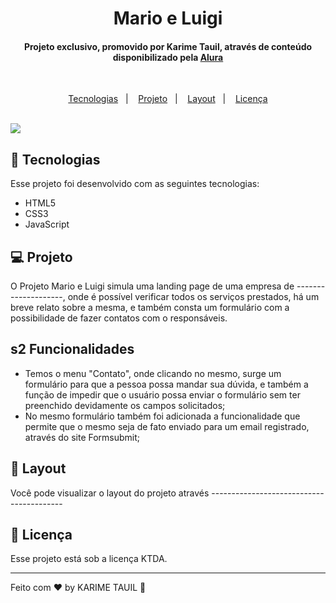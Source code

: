 <h1 align="center">Mario e Luigi</h1>

<h4 align="center">Projeto exclusivo, promovido por Karime Tauil, através de conteúdo disponibilizado pela <a href="https://--------------------" target="_blank">Alura</a> </h4>

<br>

<p align="center">
  <a href="#-tecnologias">Tecnologias</a>&nbsp;&nbsp;&nbsp;|&nbsp;&nbsp;&nbsp;
  <a href="#-projeto">Projeto</a>&nbsp;&nbsp;&nbsp;|&nbsp;&nbsp;&nbsp;
  <a href="#-layout">Layout</a>&nbsp;&nbsp;&nbsp;|&nbsp;&nbsp;&nbsp;
  <a href="#memo-licença">Licença</a>
</p>
    
<br>

<img src="----------------">

<br>

## 🚀 Tecnologias

Esse projeto foi desenvolvido com as seguintes tecnologias:

- HTML5
- CSS3
- JavaScript

## 💻 Projeto

O Projeto Mario e Luigi simula uma landing page de uma empresa de --------------------, onde é possível verificar todos os serviços prestados, há um breve relato sobre a mesma, e também consta um formulário com a possibilidade de fazer contatos com o responsáveis.

## s2 Funcionalidades

- Temos o menu "Contato", onde clicando no mesmo, surge um formulário para que a pessoa possa mandar sua dúvida, e também a função de impedir que o usuário possa enviar o formulário sem ter preenchido devidamente os campos solicitados;
- No mesmo formulário também foi adicionada a funcionalidade que permite que o mesmo seja de fato enviado para um email registrado, através do site Formsubmit;

## 🔖 Layout

Você pode visualizar o layout do projeto através -----------------------------------------

## :memo: Licença

Esse projeto está sob a licença KTDA.

---

Feito com ♥ by KARIME TAUIL :wave:  
